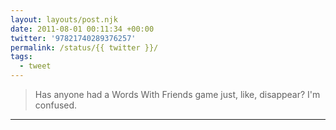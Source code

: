 ```yaml
---
layout: layouts/post.njk
date: 2011-08-01 00:11:34 +00:00
twitter: '97821740289376257'
permalink: /status/{{ twitter }}/
tags: 
  - tweet
---
```


> Has anyone had a Words With Friends game just, like, disappear? I'm confused.

---

